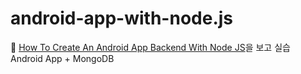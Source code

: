 # android-app-with-node.js
:eyes: [How To Create An Android App Backend With Node JS](https://www.youtube.com/watch?v=ycja50TzjoU&list=PLyKbz40gE14ig4sNtGVnPQJ8P1S5ntVT_&index=1&t=1547s&ab_channel=Hey%21Let%27sCode)을 보고 실습  
Android App + MongoDB
